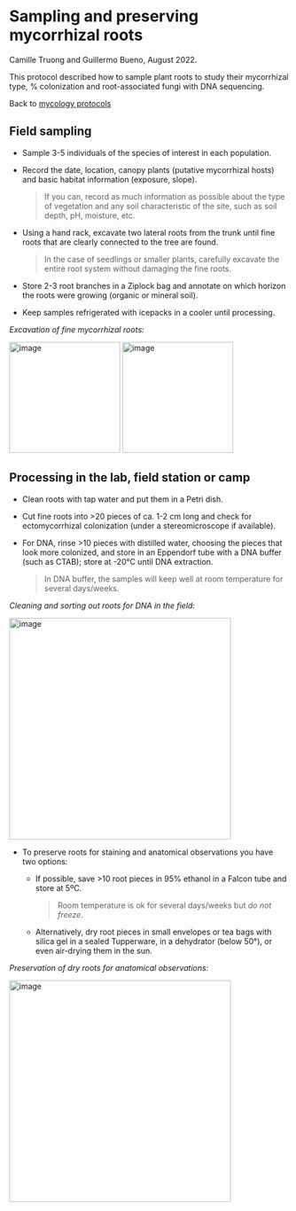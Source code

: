 # Sampling and preserving mycorrhizal roots

Camille Truong and Guillermo Bueno, August 2022.

This protocol described how to sample plant roots to study their mycorrhizal type, % colonization and root-associated fungi with DNA sequencing.

Back to [mycology protocols](README.md)


## Field sampling

- Sample 3-5 individuals of the species of interest in each population.

- Record the date, location, canopy plants (putative mycorrhizal hosts) and basic habitat information (exposure, slope).

  > If you can, record as much information as possible about the type of vegetation and any soil characteristic of the site, such as soil depth, pH, moisture, etc.

- Using a hand rack, excavate two lateral roots from the trunk until fine roots that are clearly connected to the tree are found.

  > In the case of seedlings or smaller plants, carefully excavate the entire root system without damaging the fine roots.

- Store 2-3 root branches in a Ziplock bag and annotate on which horizon the roots were growing (organic or mineral soil).

- Keep samples refrigerated with icepacks in a cooler until processing.

*Excavation of fine mycorrhizal roots:*

<img width="200" alt="image" src="https://user-images.githubusercontent.com/46766469/186280834-32b550f9-b89a-4aad-a13c-2d5c6832d213.png"> <img width="200" alt="image" src="https://user-images.githubusercontent.com/46766469/186280898-f6fe94e9-7f03-43f2-b8f4-be12afaceac9.png">


## Processing in the lab, field station or camp

- Clean roots with tap water and put them in a Petri dish.

- Cut fine roots into >20 pieces of ca. 1-2 cm long and check for ectomycorrhizal colonization (under a stereomicroscope if available).

- For DNA, rinse >10 pieces with distilled water, choosing the pieces that look more colonized, and store in an Eppendorf tube with a DNA buffer (such as CTAB); store at -20°C until DNA extraction.

  > In DNA buffer, the samples will keep well at room temperature for several days/weeks.

*Cleaning and sorting out roots for DNA in the field:*

<img width="400" alt="image" src="https://user-images.githubusercontent.com/46766469/186320773-aca5d91b-5db2-42f0-a223-0dd561a68382.png">


- To preserve roots for staining and anatomical observations you have two options:

  - If possible, save >10 root pieces in 95% ethanol in a Falcon tube and store at 5ºC.
  
    > Room temperature is ok for several days/weeks but *do not freeze*.
  
  - Alternatively, dry root pieces in small envelopes or tea bags with silica gel in a sealed Tupperware, in a dehydrator (below 50°), or even air-drying them in the sun.

*Preservation of dry roots for anatomical observations:*

<img width="400" alt="image" src="https://user-images.githubusercontent.com/46766469/186282896-77687980-8bf5-4c9a-a97b-d6f3648092f7.png">
